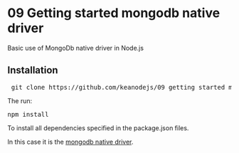 # 09 Getting started mongodb native driver
Basic use of MongoDb native driver in Node.js

## Installation

<pre> git clone https://github.com/keanodejs/09_getting_started_mongodb_native_driver.git </pre>
 
The run:

<pre>npm install</pre>

To install all dependencies specified in the package.json files.

In this case it is the [mongodb native driver](https://www.npmjs.com/package/mongodb).
